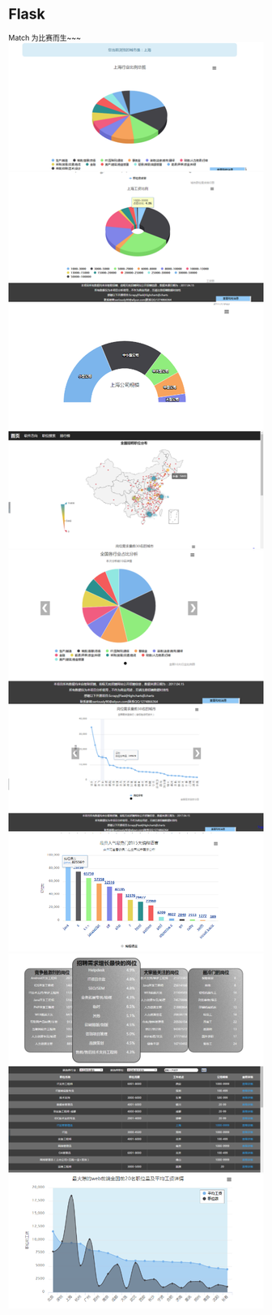 # Flask
Match
为比赛而生~~~
![image](https://github.com/TimeAshore/Flask/raw/master/city.png)
![image](https://github.com/TimeAshore/Flask/raw/master/city_three.png)
![image](https://github.com/TimeAshore/Flask/raw/master/city_two.png)
![image](https://github.com/TimeAshore/Flask/raw/master/homepage.png)
![image](https://github.com/TimeAshore/Flask/raw/master/homepage_three.png)
![image](https://github.com/TimeAshore/Flask/raw/master/homepage_two.png)
![image](https://github.com/TimeAshore/Flask/raw/master/language.png)
![image](https://github.com/TimeAshore/Flask/raw/master/rank.png)
![image](https://github.com/TimeAshore/Flask/raw/master/search.png)
![image](https://github.com/TimeAshore/Flask/raw/master/web.png)
